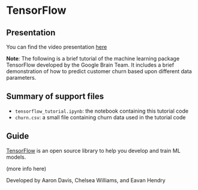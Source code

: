 # TensorFlow


## Presentation

You can find the video presentation [here](https://www.youtube.com/watch?v=M9vL3qi0gpU)

**Note**: The following is a brief tutorial of the machine learning package TensorFlow developed by the Google Brain Team. It includes a brief demonstration of how to predict customer churn based upon different data parameters.

## Summary of support files

- `tensorflow_tutorial.ipynb`: the notebook containing this tutorial code
- `churn.csv`: a small file containing churn data used in the tutorial code

## Guide

[TensorFlow](https://www.tensorflow.org/) is an open source library to help you develop and train ML models.

(more info here)

Developed by Aaron Davis, Chelsea Williams, and Eavan Hendry
